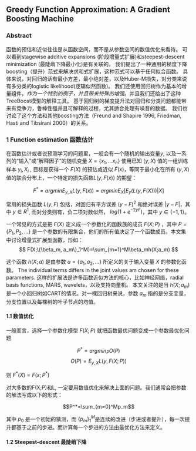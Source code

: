 ## Greedy Function Approximation: A Gradient Boosting Machine

### Abstract

函数的预估和近似往往是从函数空间，而不是从参数空间的数值优化来看待。 可以看到stagewise additive expansions (阶段增量式扩展)和steepest-descent minimization (最陡峭下降最小化)是有关联的。 我们提出了一种通用的梯度下降boosting（提升）范式来解决求和式扩展，这种范式可以基于任何拟合函数。 具体来说，对回归的话有最小方差，最小绝对差，以及Huber-M损失，对分类来说有多分类的logistic likelihood\(逻辑似然函数\)。 我们还使用回归树作为基本的增量组件，_作为一个特别的例子，并且带来特殊的增强_。并且我们还给出了这种TreeBoost模型的解释工具。 基于回归树的梯度提升法对回归和分类问题都能带来有竞争力，鲁棒性强并且可解释的过程，尤其适合处理有噪音的数据。 我们也讨论了这个方法和其他boosting方法（Freund and Shapire 1996, Friedman, Hasti and Tibsirani 2000）的关系。

### 1 Function estimation 函数估计

在函数估计或者说预测学习的问题里，一般会有一个随机的输出变量$y$, 以及一系列的“输入”或“解释因子”的随机变量 $X=\{x_1,...x_n\}$ 使用已知 $(y,X)$ 值的一组训练样本 ${y_i, X_i}$ , 目标是获得一个 $F(X)$ 的预估或近似 $\tilde F(x)$，等同于最小化在所有 $(y,X)$ 值的联合分布上，一个特定的损失函数$L(y, F(x))$ 的期望：

$$ F^{*} = argminE_{y,X}L(y,F(x)) = argminE_X[E_y(L(y,F(X)))|X] $$

常用的损失函数 $L(y,F)$ 包括，对回归有平方误差 $(y-F)^2$ 和绝对误差 $|y-F|$，其中 $y \in R^1$, 而对分类则有，负二项对数似然， $log(1+e^{-2yF})$，其中 $y \in \{-1,1\}$。

一个常见的方式是把 $F(X)$ 定义成一个参数化的函数族的成员 $F(X;P)$ ，其中 $P=\{P_1,P_2,...\}$ 是一个参数的有限集合，他们的所有值决定了一个函数成员。本文集中讨论增量式扩展型函数，形如：
$$ F(X;\{\beta_m, a_m\}_1^M)=\sum_{m=1}^M\beta_mh(X;a_m) $$

这个函数 $h(X;a)$ 是由参数 $a=\{a_1,a_2,...\}$ 所定义的关于输入变量 $X$ 的参数化函数。 The individual terms differs in the joint values am chosen for these parameters. 这样的扩展法是许多函数近似方法的核心，比如神经网络，radial basis functions, MARS, wavelets，以及支持向量机。 本文关注的是当 $h(X;a_m)$是一个小回归树如CART的情况。对一棵回归树来说，参数 $a_{m}$ 指的是分支变量，分支位置以及每棵树的叶子节点的均值。

#### 1.1 数值优化

一般而言，选择一个参数化模型 $F(X;P)$ 就把函数最优问题变成一个参数最优化问题

 $$P^*=argmin_PO(P)$$
 $$O(P)=E_{y,X}L(y,F(X;P))$$

 则 $F^*(X)=F(x;P^*)$

 对大多数的F(X;P)和L, 一定要用数值优化来解决上面的问题。我们通常会把参数的解法写成以下的形式：

 $$P^*=\sum_{m=0}^Mp_m$$

 其中 $p_0$ 是一个初始的猜测，而 $\{p_m\}_1^M$是连续的改进（步进或者提升），每一次提升都基于之前的步进。而计算每一个步进的方法由最优化方法来定义。

#### 1.2 Steepest-descent 最陡峭下降
